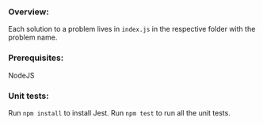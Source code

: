 ### Overview:
Each solution to a problem lives in `index.js` in the respective folder with the problem name.

### Prerequisites:
NodeJS

### Unit tests:
Run `npm install` to install Jest.
Run `npm test` to run all the unit tests.